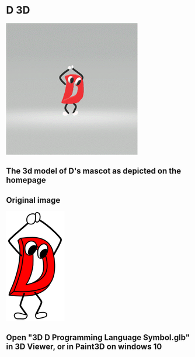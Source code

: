D 3D
====

![alt text](3DDAnimatedGIF.gif)

## The 3d model of D's mascot as depicted on the homepage

## Original image
![alt text](d3.png)

## Open "3D D Programming Language Symbol.glb" in 3D Viewer, or in Paint3D on windows 10
